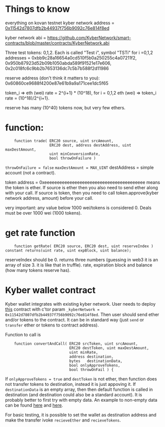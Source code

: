 # Things to know

everything on kovan testnet
kyber network address = [0x11542d7807dfb2b44937f756b9092c76e814f8ed](https://kovan.etherscan.io/address/0x11542d7807dfb2b44937f756b9092c76e814f8ed)

kyber network abi = https://github.com/KyberNetwork/smart-contracts/blob/master/contracts/KyberNetwork.abi

Three test tokens: 0,1,2. Each is called "Test i", symbol "TSTi" for i =0,1,2
addresses = 0xbb9c28a16654a0cd510f5b0a250255c4a07211f2, 0x950b87923d52b09b1050abda589f91521e17e606, 0x2c018fc6c9bb2b7653136dc7c5b7b588f2d11986

reserve address (don't think it matters to you): 0x60860ce9688f4200e87e61b9a9a171cee1dc5f65


token_i => eth (wei) rate = 2^{i+1} * (10^18), for i = 0,1,2
eth (wei) => token_i rate = (10^18)/2^{i+1}.

reserve has many (10^40) tokens now, but very few ethers.

function:
=====
```
    function trade( ERC20 source, uint srcAmount,
                    ERC20 dest, address destAddress, uint maxDestAmount,
                    uint minConversionRate,
                    bool throwOnFailure )
```

`throwOnFailure = false`
`maxDestAmount = MAX_UINT`
destAddress = simple account (not a contract).


token address = 0xeeeeeeeeeeeeeeeeeeeeeeeeeeeeeeeeeeeeeeee means the token is ether.
If source is ether then you also need to send ether along with your call.
If source is token, then you need to call token.approve(kyber network address, amount) before your call.

very important: any value below 1000 wei/tokens is considered 0. Deals must be over 1000 wei (1000 tokens).

# get rate function
```
    function getRate( ERC20 source, ERC20 dest, uint reserveIndex ) constant returns(uint rate, uint expBlock, uint balance);
```
reserveIndex should be 0.
returns three numbers (guessing in web3 it is an array of size 3. it is like that in truffle).
rate, expiration block and balance (how many tokens reserve has).


# Kyber wallet contract
Kyber wallet integrates with existing kyber network.
User needs to deploy [this](https://github.com/KyberNetwork/smart-contracts/blob/master/contracts/KyberWallet.sol) contract with c'tor param
`_kyberNetwork = 0x11542d7807dfb2b44937f756b9092c76e814f8ed`.
Then user should send ether and/or tokens to the contract. It can be in standard way (just `send` or `transfer` ether or tokens to contract address).

Function to call is 
```
    function convertAndCall( ERC20 srcToken, uint srcAmount,
                             ERC20 destToken, uint maxDestAmount,
                             uint minRate,
                             address destination,
                             bytes   destinationData,
                             bool onlyApproveTokens,
                             bool throwOnFail ) {
```
If `onlyApproveTokens = true` and `destToken` is not ether, then function does not transfer tokens to destination, instead it is just appoving it.
If `destinationData` is an empty array, then then default function is called in destination (and destination could also be a standard account).
It is probably better to first try with empty data.
An example to non-empty data can be found [here](https://github.com/KyberNetwork/smart-contracts/blob/master/test/firstscenario.js#L364) and [here](https://github.com/KyberNetwork/smart-contracts/blob/master/test/firstscenario.js#L391).

For basic testing, it is possible to set the wallet as destination address and make the transfer ivoke `recieveEther` and `recieveTokens`.

 
